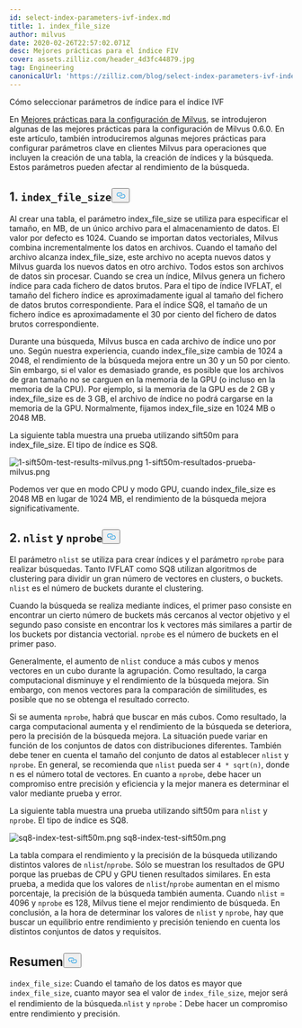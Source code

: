 ```yaml
---
id: select-index-parameters-ivf-index.md
title: 1. index_file_size
author: milvus
date: 2020-02-26T22:57:02.071Z
desc: Mejores prácticas para el índice FIV
cover: assets.zilliz.com/header_4d3fc44879.jpg
tag: Engineering
canonicalUrl: 'https://zilliz.com/blog/select-index-parameters-ivf-index'
---
```

<custom-h1>Cómo seleccionar parámetros de índice para el índice IVF</custom-h1><p>En <a href="https://medium.com/@milvusio/best-practices-for-milvus-configuration-f38f1e922418">Mejores prácticas para la configuración de Milvus</a>, se introdujeron algunas de las mejores prácticas para la configuración de Milvus 0.6.0. En este artículo, también introduciremos algunas mejores prácticas para configurar parámetros clave en clientes Milvus para operaciones que incluyen la creación de una tabla, la creación de índices y la búsqueda. Estos parámetros pueden afectar al rendimiento de la búsqueda.</p>
<h2 id="1-codeindexfilesizecode" class="common-anchor-header">1. <code translate="no">index_file_size</code><button data-href="#1-codeindexfilesizecode" class="anchor-icon" translate="no">
      <svg translate="no"
        aria-hidden="true"
        focusable="false"
        height="20"
        version="1.1"
        viewBox="0 0 16 16"
        width="16"
      >
        <path
          fill="#0092E4"
          fill-rule="evenodd"
          d="M4 9h1v1H4c-1.5 0-3-1.69-3-3.5S2.55 3 4 3h4c1.45 0 3 1.69 3 3.5 0 1.41-.91 2.72-2 3.25V8.59c.58-.45 1-1.27 1-2.09C10 5.22 8.98 4 8 4H4c-.98 0-2 1.22-2 2.5S3 9 4 9zm9-3h-1v1h1c1 0 2 1.22 2 2.5S13.98 12 13 12H9c-.98 0-2-1.22-2-2.5 0-.83.42-1.64 1-2.09V6.25c-1.09.53-2 1.84-2 3.25C6 11.31 7.55 13 9 13h4c1.45 0 3-1.69 3-3.5S14.5 6 13 6z"
        ></path>
      </svg>
    </button></h2><p>Al crear una tabla, el parámetro index_file_size se utiliza para especificar el tamaño, en MB, de un único archivo para el almacenamiento de datos. El valor por defecto es 1024. Cuando se importan datos vectoriales, Milvus combina incrementalmente los datos en archivos. Cuando el tamaño del archivo alcanza index_file_size, este archivo no acepta nuevos datos y Milvus guarda los nuevos datos en otro archivo. Todos estos son archivos de datos sin procesar. Cuando se crea un índice, Milvus genera un fichero índice para cada fichero de datos brutos. Para el tipo de índice IVFLAT, el tamaño del fichero índice es aproximadamente igual al tamaño del fichero de datos brutos correspondiente. Para el índice SQ8, el tamaño de un fichero índice es aproximadamente el 30 por ciento del fichero de datos brutos correspondiente.</p>
<p>Durante una búsqueda, Milvus busca en cada archivo de índice uno por uno. Según nuestra experiencia, cuando index_file_size cambia de 1024 a 2048, el rendimiento de la búsqueda mejora entre un 30 y un 50 por ciento. Sin embargo, si el valor es demasiado grande, es posible que los archivos de gran tamaño no se carguen en la memoria de la GPU (o incluso en la memoria de la CPU). Por ejemplo, si la memoria de la GPU es de 2 GB y index_file_size es de 3 GB, el archivo de índice no podrá cargarse en la memoria de la GPU. Normalmente, fijamos index_file_size en 1024 MB o 2048 MB.</p>
<p>La siguiente tabla muestra una prueba utilizando sift50m para index_file_size. El tipo de índice es SQ8.</p>
<p>
  
   <span class="img-wrapper"> <img translate="no" src="https://assets.zilliz.com/1_sift50m_test_results_milvus_74f60de4aa.png" alt="1-sift50m-test-results-milvus.png" class="doc-image" id="1-sift50m-test-results-milvus.png" />
   </span> <span class="img-wrapper"> <span>1-sift50m-resultados-prueba-milvus.png</span> </span></p>
<p>Podemos ver que en modo CPU y modo GPU, cuando index_file_size es 2048 MB en lugar de 1024 MB, el rendimiento de la búsqueda mejora significativamente.</p>
<h2 id="2-codenlistcode-and-codenprobecode" class="common-anchor-header">2. <code translate="no">nlist</code> <strong>y</strong> <code translate="no">nprobe</code><button data-href="#2-codenlistcode-and-codenprobecode" class="anchor-icon" translate="no">
      <svg translate="no"
        aria-hidden="true"
        focusable="false"
        height="20"
        version="1.1"
        viewBox="0 0 16 16"
        width="16"
      >
        <path
          fill="#0092E4"
          fill-rule="evenodd"
          d="M4 9h1v1H4c-1.5 0-3-1.69-3-3.5S2.55 3 4 3h4c1.45 0 3 1.69 3 3.5 0 1.41-.91 2.72-2 3.25V8.59c.58-.45 1-1.27 1-2.09C10 5.22 8.98 4 8 4H4c-.98 0-2 1.22-2 2.5S3 9 4 9zm9-3h-1v1h1c1 0 2 1.22 2 2.5S13.98 12 13 12H9c-.98 0-2-1.22-2-2.5 0-.83.42-1.64 1-2.09V6.25c-1.09.53-2 1.84-2 3.25C6 11.31 7.55 13 9 13h4c1.45 0 3-1.69 3-3.5S14.5 6 13 6z"
        ></path>
      </svg>
    </button></h2><p>El parámetro <code translate="no">nlist</code> se utiliza para crear índices y el parámetro <code translate="no">nprobe</code> para realizar búsquedas. Tanto IVFLAT como SQ8 utilizan algoritmos de clustering para dividir un gran número de vectores en clusters, o buckets. <code translate="no">nlist</code> es el número de buckets durante el clustering.</p>
<p>Cuando la búsqueda se realiza mediante índices, el primer paso consiste en encontrar un cierto número de buckets más cercanos al vector objetivo y el segundo paso consiste en encontrar los k vectores más similares a partir de los buckets por distancia vectorial. <code translate="no">nprobe</code> es el número de buckets en el primer paso.</p>
<p>Generalmente, el aumento de <code translate="no">nlist</code> conduce a más cubos y menos vectores en un cubo durante la agrupación. Como resultado, la carga computacional disminuye y el rendimiento de la búsqueda mejora. Sin embargo, con menos vectores para la comparación de similitudes, es posible que no se obtenga el resultado correcto.</p>
<p>Si se aumenta <code translate="no">nprobe</code>, habrá que buscar en más cubos. Como resultado, la carga computacional aumenta y el rendimiento de la búsqueda se deteriora, pero la precisión de la búsqueda mejora. La situación puede variar en función de los conjuntos de datos con distribuciones diferentes. También debe tener en cuenta el tamaño del conjunto de datos al establecer <code translate="no">nlist</code> y <code translate="no">nprobe</code>. En general, se recomienda que <code translate="no">nlist</code> pueda ser <code translate="no">4 * sqrt(n)</code>, donde n es el número total de vectores. En cuanto a <code translate="no">nprobe</code>, debe hacer un compromiso entre precisión y eficiencia y la mejor manera es determinar el valor mediante prueba y error.</p>
<p>La siguiente tabla muestra una prueba utilizando sift50m para <code translate="no">nlist</code> y <code translate="no">nprobe</code>. El tipo de índice es SQ8.</p>
<p>
  
   <span class="img-wrapper"> <img translate="no" src="https://assets.zilliz.com/sq8_index_test_sift50m_b5daa9f7b5.png" alt="sq8-index-test-sift50m.png" class="doc-image" id="sq8-index-test-sift50m.png" />
   </span> <span class="img-wrapper"> <span>sq8-index-test-sift50m.png</span> </span></p>
<p>La tabla compara el rendimiento y la precisión de la búsqueda utilizando distintos valores de <code translate="no">nlist</code>/<code translate="no">nprobe</code>. Sólo se muestran los resultados de GPU porque las pruebas de CPU y GPU tienen resultados similares. En esta prueba, a medida que los valores de <code translate="no">nlist</code>/<code translate="no">nprobe</code> aumentan en el mismo porcentaje, la precisión de la búsqueda también aumenta. Cuando <code translate="no">nlist</code> = 4096 y <code translate="no">nprobe</code> es 128, Milvus tiene el mejor rendimiento de búsqueda. En conclusión, a la hora de determinar los valores de <code translate="no">nlist</code> y <code translate="no">nprobe</code>, hay que buscar un equilibrio entre rendimiento y precisión teniendo en cuenta los distintos conjuntos de datos y requisitos.</p>
<h2 id="Summary" class="common-anchor-header">Resumen<button data-href="#Summary" class="anchor-icon" translate="no">
      <svg translate="no"
        aria-hidden="true"
        focusable="false"
        height="20"
        version="1.1"
        viewBox="0 0 16 16"
        width="16"
      >
        <path
          fill="#0092E4"
          fill-rule="evenodd"
          d="M4 9h1v1H4c-1.5 0-3-1.69-3-3.5S2.55 3 4 3h4c1.45 0 3 1.69 3 3.5 0 1.41-.91 2.72-2 3.25V8.59c.58-.45 1-1.27 1-2.09C10 5.22 8.98 4 8 4H4c-.98 0-2 1.22-2 2.5S3 9 4 9zm9-3h-1v1h1c1 0 2 1.22 2 2.5S13.98 12 13 12H9c-.98 0-2-1.22-2-2.5 0-.83.42-1.64 1-2.09V6.25c-1.09.53-2 1.84-2 3.25C6 11.31 7.55 13 9 13h4c1.45 0 3-1.69 3-3.5S14.5 6 13 6z"
        ></path>
      </svg>
    </button></h2><p><code translate="no">index_file_size</code>: Cuando el tamaño de los datos es mayor que <code translate="no">index_file_size</code>, cuanto mayor sea el valor de <code translate="no">index_file_size</code>, mejor será el rendimiento de la búsqueda.<code translate="no">nlist</code> y <code translate="no">nprobe</code>：Debe hacer un compromiso entre rendimiento y precisión.</p>
